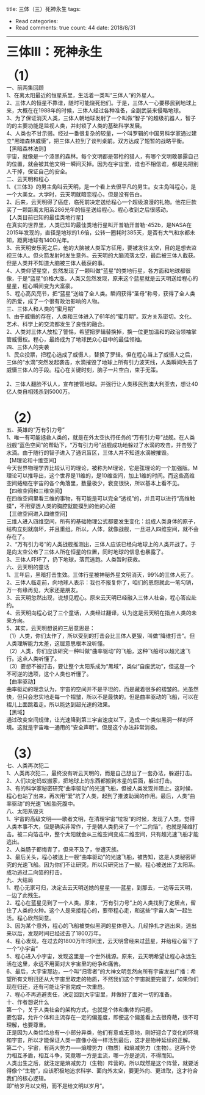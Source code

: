
title: 三体（三）死神永生
tags: 
  - Read
categories: 
  - Read
comments: true
count: 44
date: 2018/8/31
---
<div yne-bulb-block="paragraph" style="white-space: pre-wrap;"><span style="font-size:32px;font-weight:bold;">三体III：死神永生</span></div><div yne-bulb-block="paragraph" style="white-space: pre-wrap;"><br></div><div yne-bulb-block="paragraph" style="white-space: pre-wrap;"><span style="font-size:32px;font-weight:bold;">（1）</span></div><div yne-bulb-block="paragraph" style="white-space: pre-wrap;">一、前两集回顾</div><div yne-bulb-block="paragraph" style="white-space: pre-wrap;">1、在离太阳最近的恒星系里，生活着一类叫“三体人”的外星人。</div><div yne-bulb-block="paragraph" style="white-space: pre-wrap;">2、三体人的恒星不靠谱，随时可能烧死他们。于是，三体人一心要移民到地球上来，大概在在1988年的时候，三体人经过各种准备，全副武装来侵略地球。</div><div yne-bulb-block="paragraph" style="white-space: pre-wrap;">3、为了保证消灭人类，三体人朝地球发射了一个叫做“智子”的超级机器人，智子的的主要功能是监视人类，并封锁了人类的基础科学发展。</div><div yne-bulb-block="paragraph" style="white-space: pre-wrap;">4、人类也不甘示弱。经过一番很复杂的较量，一个叫罗辑的中国男科学家通过建立“黑暗森林威慑”，把三体人拉到了谈判桌前。双方达成了短暂的战略平衡。</div><div yne-bulb-block="paragraph" style="white-space: pre-wrap;">【黑暗森林法则】</div><div yne-bulb-block="paragraph" style="white-space: pre-wrap;">宇宙，就像是一个漆黑的森林。每个文明都是带枪的猎人，有哪个文明敢暴露自己的位置，就会被其他文明一瞬间灭掉。因为在宇宙里，谁也不相信谁，都是先把别人干掉，保证自己的安全。</div><div yne-bulb-block="paragraph" style="white-space: pre-wrap;">二、云天明和程心</div><div yne-bulb-block="paragraph" style="white-space: pre-wrap;">1、《三体3》的男主角叫云天明，是一个看上去很平凡的男生。女主角叫程心，是一个大美女。大学时，云天明就暗恋程心，但是没有告白。</div><div yne-bulb-block="paragraph" style="white-space: pre-wrap;">2、后来，云天明得了癌症，临死前决定送给程心一个超级浪漫的礼物。他花巨款买了一颗距离太阳系286光年的恒星送给程心。程心收到之后很感动。</div><div yne-bulb-block="paragraph" style="white-space: pre-wrap;">【人类目前已知的最佳类地行星】</div><div yne-bulb-block="paragraph" style="white-space: pre-wrap;">在真实的世界里，人类已知的最佳类地行星叫开普勒开普勒-452b，是NASA在2015年发现的，直径是地球的1.6倍，公转一圈耗时385天，是否有大气和水都未知，距离地球有1400光年。</div><div yne-bulb-block="paragraph" style="white-space: pre-wrap;">3、云天明安乐死之后，他的大脑被人类军方征用，要被发往太空，目的是想去监视三体人。但火箭发射时发生意外。云天明的大脑流落太空，最后被三体人截获。但是人类并不知道大脑被三体人截获的事。</div><div yne-bulb-block="paragraph" style="white-space: pre-wrap;">4、人类仰望星空，忽然发现了一颗叫做“蓝星”的类地行星，各方面和地球都很像，于是“蓝星”价格大涨。人类又忽然发现，原来这个蓝星就是云天明送给程心的星星，程心瞬间变为大富豪。</div><div yne-bulb-block="paragraph" style="white-space: pre-wrap;">5、程心高风亮节，把“蓝星”送给了全人类。瞬间获得“圣母”称号，获得了全人类的热爱，成了一个很有政治影响的人物。</div><div yne-bulb-block="paragraph" style="white-space: pre-wrap;">三、三体人和人类的“蜜月期”</div><div yne-bulb-block="paragraph" style="white-space: pre-wrap;">1、由于威慑的存在，人类和三体进入了61年的“蜜月期”。双方关系密切。文化、艺术、科学上的交流都发生了良性的融合。</div><div yne-bulb-block="paragraph" style="white-space: pre-wrap;">2、人类对三体人放松了警惕，希望把罗辑替换掉，换一位更加温和的政治领袖掌管威慑权。程心，最终成为了地球民众心目中的最佳领袖。</div><div yne-bulb-block="paragraph" style="white-space: pre-wrap;">四、三体人的突袭</div><div yne-bulb-block="paragraph" style="white-space: pre-wrap;">1、民众投票，把程心选成了威慑人，替换了罗辑。但在程心当上了威慑人之后，三体的“水滴”突然发起袭击，水滴摧毁了地球上所有引力波天线，人类瞬间失去了威慑三体人的手段。程心在关键时刻，脑子一片空白，束手无策。</div><div yne-bulb-block="paragraph" style="white-space: pre-wrap;"><br></div><div yne-bulb-block="paragraph" style="white-space: pre-wrap;">2、三体人翻脸不认人，宣布接管地球。并强行让人类移民到澳大利亚去，想让40亿人类自相残杀到5000万。</div><div yne-bulb-block="paragraph" style="white-space: pre-wrap;"><br></div><div yne-bulb-block="paragraph" style="white-space: pre-wrap;"><br></div><div yne-bulb-block="paragraph" style="white-space: pre-wrap;"><span style="font-size:32px;font-weight:bold;">（2）</span></div><div yne-bulb-block="paragraph" style="white-space: pre-wrap;">五、英雄的“万有引力号”</div><div yne-bulb-block="paragraph" style="white-space: pre-wrap;">1、唯一有可能拯救人类的，就是在外太空执行任务的“万有引力号”战舰。在人类战舰“蓝色空间”的帮助下，“万有引力号”战舰成功地躲过了水滴的攻击，并击毁了水滴。由于随行的智子进入了通讯盲区，三体人并不知道水滴被摧毁。</div><div yne-bulb-block="paragraph" style="white-space: pre-wrap;">【M理论和十维空间】</div><div yne-bulb-block="paragraph" style="white-space: pre-wrap;">今天世界物理学界比较认可的理论，被称为M理论，它是弦理论的一个加强版。M理论可以推导出，这个世界是11维的，是10维空间，加上1维的时间。而这些高维空间蜷缩在宇宙的各个角落里，数量极少，衰变很快，所以基本上看不见。</div><div yne-bulb-block="paragraph" style="white-space: pre-wrap;">【四维空间和三维空间】</div><div yne-bulb-block="paragraph" style="white-space: pre-wrap;">在四维空间里看三维的事物，有可能是可以完全“透视”的，并且可以进行“高维触摸”，不用穿透人类的胸腔就能摸到的他的心脏</div><div yne-bulb-block="paragraph" style="white-space: pre-wrap;">【三维空间进入四维空间】</div><div yne-bulb-block="paragraph" style="white-space: pre-wrap;">三维人进入四维空间，所有的基础物理公式都要发生变化：组成人类身体的原子，结构立刻就崩坏，并且重组。所以，人体，就像战舰，一旦进入四维空间，就不会存在了。</div><div yne-bulb-block="paragraph" style="white-space: pre-wrap;">2、“万有引力号”的人类战舰推测出，三体人应该已经向地球上的人类开战了。于是向太空公布了三体人所在恒星的位置，同时地球的信息也暴露了。</div><div yne-bulb-block="paragraph" style="white-space: pre-wrap;">3、三体人吓坏了，扔下地球，落荒逃跑。人类暂时获救。</div><div yne-bulb-block="paragraph" style="white-space: pre-wrap;">六、云天明的童话</div><div yne-bulb-block="paragraph" style="white-space: pre-wrap;">1、三年后，黑暗打击生效。三体行星被神秘外星文明消灭，99%的三体人死了。</div><div yne-bulb-block="paragraph" style="white-space: pre-wrap;">2、三体人临走前，向地球人表示：我也不报复你了，咱们的恩怨就此一笔勾销，万一有缘再见，大家还是朋友。</div><div yne-bulb-block="paragraph" style="white-space: pre-wrap;">3、云天明忽然出现，说想见程心。原来云天明已经融入三体人社会，程心答应赴约。</div><div yne-bulb-block="paragraph" style="white-space: pre-wrap;">4、云天明向程心说了三个童话，人类经过翻译，认为这是云天明在指点人类的未来方向。</div><div yne-bulb-block="paragraph" style="white-space: pre-wrap;">5、其实，云天明想说的三层意思是：</div><div yne-bulb-block="paragraph" style="white-space: pre-wrap;">（1）人类，你们太作了，所以受到的打击会比三体人更狠，叫做“降维打击”。但人类理解能力太差，这层意思根本没听懂。</div><div yne-bulb-block="paragraph" style="white-space: pre-wrap;">（2）人类，你们应该研究一种叫做“曲率驱动”的飞船，这种飞船可以超光速飞行。这点人类听懂了。</div><div yne-bulb-block="paragraph" style="white-space: pre-wrap;">（3）要想不被打击，要让整个太阳系成为“黑域”，类似“自废武功”，但这是一个不可逆的选项，这个人类也听懂了。</div><div yne-bulb-block="paragraph" style="white-space: pre-wrap;">【曲率驱动】</div><div yne-bulb-block="paragraph" style="white-space: pre-wrap;">曲率驱动的理念认为，宇宙的空间并不是平坦的，而是藏着很多的褶皱的。光虽然快，但只会忠实地走每一个褶皱，所以不是最快的。但是曲率驱动的飞船，可以在褶儿上面跳着走。所以能达到超光速的效果。</div><div yne-bulb-block="paragraph" style="white-space: pre-wrap;">【黑域】</div><div yne-bulb-block="paragraph" style="white-space: pre-wrap;">通过改变空间规律，让光速降到第三宇宙速度以下，造成一个类似黑洞一样的环境。这就是宇宙唯一通用的“安全声明”。但是这个办法非常消极。</div><div yne-bulb-block="paragraph" style="white-space: pre-wrap;"><br></div><div yne-bulb-block="paragraph" style="white-space: pre-wrap;"><br></div><div yne-bulb-block="paragraph" style="white-space: pre-wrap;"><span style="font-size:32px;font-weight:bold;">（3）</span></div><div yne-bulb-block="paragraph" style="white-space: pre-wrap;">七、人类再次犯二</div><div yne-bulb-block="paragraph" style="white-space: pre-wrap;">1、人类再次犯二，最终没有听云天明的，而是自己想出了一套办法，躲避打击。</div><div yne-bulb-block="paragraph" style="white-space: pre-wrap;">2、人们决定蚂蚁搬家，把地球上的东西都搬到木星的后面，躲过打击。</div><div yne-bulb-block="paragraph" style="white-space: pre-wrap;">3、有的科学家秘密研究“曲率驱动”的光速飞船，但被人类发现并阻止。这时候，程心也站了出来，再次用“爱”坑了人类，起到了推波助澜的作用。最后，人类“曲率驱动”的光速飞船胎死腹中。</div><div yne-bulb-block="paragraph" style="white-space: pre-wrap;">八、太阳系毁灭</div><div yne-bulb-block="paragraph" style="white-space: pre-wrap;">1、宇宙的高级文明——歌者文明，在清理宇宙“垃圾”的时候，发现了人类。觉得人类本事不大，但是确实非常作，于是朝人类扔来了一个“二向箔”，也就是降维打击。被二向箔击中，整个太阳就会从三维空间变成二维空间，只有超光速飞船才能逃出。</div><div yne-bulb-block="paragraph" style="white-space: pre-wrap;">2、人类肠子都悔青了，但来不及了，惨遭灭族。</div><div yne-bulb-block="paragraph" style="white-space: pre-wrap;">3、最后关头，程心被送上一艘“曲率驱动”的光速飞船，被告知，这是人类秘密研究的光速飞船。因为你们不让研究，所以只研究出了一艘。程心被送出了太阳系。成功逃过二向箔的打击。</div><div yne-bulb-block="paragraph" style="white-space: pre-wrap;">九、大结局</div><div yne-bulb-block="paragraph" style="white-space: pre-wrap;">1、程心无家可归，决定去云天明送她的星星——蓝星，到那去，一边等云天明，一边了此残生。</div><div yne-bulb-block="paragraph" style="white-space: pre-wrap;">2、程心在蓝星见到了一个人类。原来，“万有引力号”上的人类找到了定居点，留住了人类的火种。这个人是来接程心的，要带程心走，和这些“宇宙人类”一起生活。程心欣然同意。</div><div yne-bulb-block="paragraph" style="white-space: pre-wrap;">3、因为某个意外，程心的飞船被类似黑洞的星体卷入。几经挣扎才逃出来，逃出来以后，发现时间已经过去了1800万年。</div><div yne-bulb-block="paragraph" style="white-space: pre-wrap;">4、程心发现，在过去的1800万年时间里，云天明曾经来过蓝星，并给程心留下了一个“小宇宙”</div><div yne-bulb-block="paragraph" style="white-space: pre-wrap;">5、程心进入小宇宙，发现这里是一个世外桃源。原来，云天明希望让程心永远生活在这里，永远不用面对大宇宙里的纷争和痛苦。</div><div yne-bulb-block="paragraph" style="white-space: pre-wrap;">6、最后，大宇宙那边，一个叫“归零者”的大神文明忽然向所有宇宙发出广播：希望所有文明归还从大宇宙里取走的物质，不然我们这个宇宙就要完蛋了，如果你们现在归还，还有可能让宇宙完成一次重启。</div><div yne-bulb-block="paragraph" style="white-space: pre-wrap;">7、程心不再逃避责任，决定回到大宇宙里，并做好了面对一切的准备。</div><div yne-bulb-block="paragraph" style="white-space: pre-wrap;">十、作者想说什么</div><div yne-bulb-block="paragraph" style="white-space: pre-wrap;">第一个，关于人类社会的架构方式，也就是个体和集体的问题。</div><div yne-bulb-block="paragraph" style="white-space: pre-wrap;">要包容，允许个体和主流存在一定的偏差度，即便这个偏差看上去很奇葩，很不可理解，也要尊重。</div><div yne-bulb-block="paragraph" style="white-space: pre-wrap;">正是因为人类恰恰总有一小部分异类，他们有意或无意地，刚好迎合了变化的环境和宇宙，所以才能保证人类一直像小强一样活到最后，这才是物种延续的正解。</div><div yne-bulb-block="paragraph" style="white-space: pre-wrap;">第二个，宇宙，有两大势力——熵增势力（物质）和熵减势力（生物）。这两个势力相互矛盾，相互斗争，究竟哪一方是主流，哪一方是逆流，不得而知。</div><div yne-bulb-block="paragraph" style="white-space: pre-wrap;">人类出生之后，就注定是熵减势力（生物）阵营的。所以既然是这个阵营，就要活得像个“生物”，应该积极地追求科学、面向外太空，要更外向、更进取，这才符合我们的核心逻辑。</div><div yne-bulb-block="paragraph" style="white-space: pre-wrap;">即“给岁月以文明，而不是给文明以岁月”。</div>